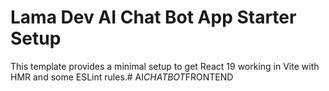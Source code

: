 # Lama Dev AI Chat Bot App Starter Setup

This template provides a minimal setup to get React 19 working in Vite with HMR and some ESLint rules.#   A I _ C H A T B O T _ F R O N T E N D  
 